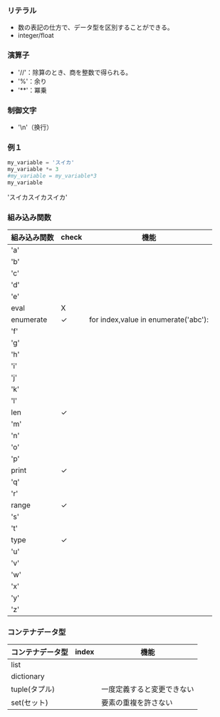 ### リテラル
- 数の表記の仕方で、データ型を区別することができる。
- integer/float

### 演算子
- '//'：除算のとき、商を整数で得られる。
- '%'：余り
- '**'：冪乗

### 制御文字
- '\n'（换行） 

### 例１
```python
my_variable = 'スイカ'
my_variable *= 3
#my_variable = my_variable*3
my_variable
```
'スイカスイカスイカ'

### 組み込み関数
|組み込み関数|check|機能|
|----------|-----|---|
|'a'    |    |   |
|'b'    |    |   |
|'c'    |    |   |
|'d'    |    |   |
|'e'    |    |   |
|eval      |X    |   |
|enumerate      |✓    |  for index,value in enumerate('abc'): |
|'f'    |    |   |
|'g'    |    |   |
|'h'    |    |   |
|'i'    |    |   |
|'j'    |    |   |
|'k'    |    |   |
|'l'    |    |   |
|len       |✓    |   |
|'m'    |    |   |
|'n'    |    |   |
|'o'    |    |   |
|'p'    |    |   |
|print       |✓    |   |
|'q'    |    |   |
|'r'    |    |   |
|range       |✓    |   |
|'s'    |    |   |
|'t'    |    |   |
|type       |✓    |   |
|'u'    |    |   |
|'v'    |    |   |
|'w'    |    |   |
|'x'    |    |   |
|'y'    |    |   |
|'z'    |    |   |


### コンテナデータ型
|コンテナデータ型|index|機能|
|----------|-----|---|
|list    |    |   |
|dictionary    |    |   |
|tuple(タプル)    |    |一度定義すると変更できない   |
|set(セット)    |    |要素の重複を許さない   |
